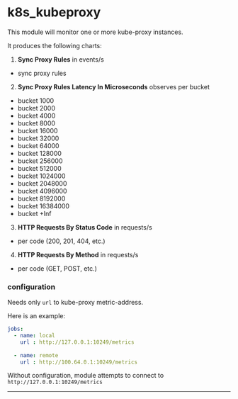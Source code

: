 # k8s_kubeproxy

This module will monitor one or more kube-proxy instances.


It produces the following charts:

1. **Sync Proxy Rules** in events/s
 * sync proxy rules

2. **Sync Proxy Rules Latency In Microseconds** observes per bucket
 * bucket 1000
 * bucket 2000
 * bucket 4000
 * bucket 8000
 * bucket 16000
 * bucket 32000
 * bucket 64000
 * bucket 128000
 * bucket 256000
 * bucket 512000
 * bucket 1024000
 * bucket 2048000
 * bucket 4096000
 * bucket 8192000
 * bucket 16384000
 * bucket +Inf
 
3. **HTTP Requests By Status Code** in requests/s
 * per code (200, 201, 404, etc.)
 
4. **HTTP Requests By Method** in requests/s
 * per code (GET, POST, etc.)

### configuration

Needs only `url` to kube-proxy metric-address.

Here is an example:

```yaml
jobs:
  - name: local
    url : http://127.0.0.1:10249/metrics
      
  - name: remote
    url : http://100.64.0.1:10249/metrics
```

Without configuration, module attempts to connect to `http://127.0.0.1:10249/metrics`

---
